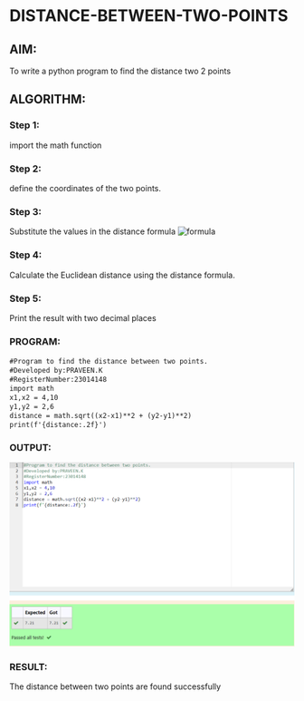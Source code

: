 # DISTANCE-BETWEEN-TWO-POINTS

## AIM:
To write a python program to find the distance two 2 points
## ALGORITHM:
### Step 1: 
import the math function
### Step 2: 
define the coordinates of the two points.
### Step 3: 
Substitute the values in the distance formula  ![formula](/formula.JPG)
### Step 4: 
Calculate the Euclidean distance using the distance formula.
### Step 5: 
Print the result with two decimal places
### PROGRAM:
```
#Program to find the distance between two points.
#Developed by:PRAVEEN.K
#RegisterNumber:23014148
import math
x1,x2 = 4,10
y1,y2 = 2,6
distance = math.sqrt((x2-x1)**2 + (y2-y1)**2)
print(f'{distance:.2f}')
```


### OUTPUT:
![Alt text](<Screenshot 2023-11-18 101418.png>)
### RESULT:
The distance between two points are found successfully